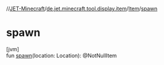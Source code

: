 //[JET-Minecraft](../../../index.md)/[de.jet.minecraft.tool.display.item](../index.md)/[Item](index.md)/[spawn](spawn.md)

# spawn

[jvm]\
fun [spawn](spawn.md)(location: Location): @NotNullItem
